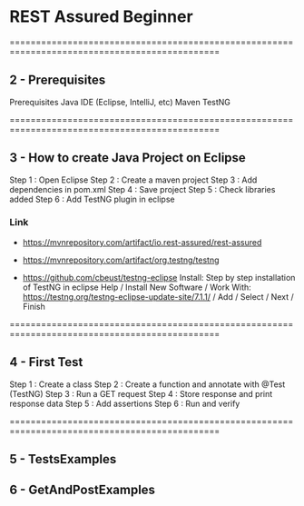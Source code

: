 # REST Assured Beginner



==============================================================================================

## 2 - Prerequisites

Prerequisites
Java
IDE (Eclipse, IntelliJ, etc)
Maven
TestNG

==============================================================================================

## 3 - How to create Java Project on Eclipse

Step 1 : Open Eclipse
Step 2 : Create a maven project
Step 3 : Add dependencies in pom.xml
Step 4 : Save project
Step 5 : Check libraries added
Step 6 : Add TestNG plugin in eclipse

### Link 
- https://mvnrepository.com/artifact/io.rest-assured/rest-assured
- https://mvnrepository.com/artifact/org.testng/testng

- https://github.com/cbeust/testng-eclipse
	Install: Step by step installation of TestNG in eclipse
		Help / Install New Software / Work With: https://testng.org/testng-eclipse-update-site/7.1.1/ / Add / Select / Next / Finish
	
==============================================================================================

## 4 - First Test

Step 1 : Create a class
Step 2 : Create a function and annotate with @Test (TestNG)
Step 3 : Run a GET request
Step 4 : Store response and print response data
Step 5 : Add assertions
Step 6 : Run and verify

==============================================================================================

## 5 - TestsExamples

## 6 - GetAndPostExamples

